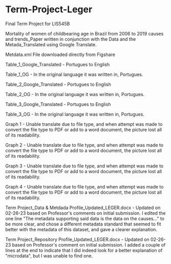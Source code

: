 # Term-Project-Leger
Final Term Project for LIS545B

Mortality of women of childbearing age in Brazil from 2006 to 2019 causes and trends_Paper written in conjunction with the Data and the Metada_Translated using Google Translate.

Metdata.xml File downloaded directly from Figshare

Table_1_Google_Translated - Portugues to English

Table_1_OG - In the original language it was written in, Portugues.

Table_2_Google_Translated - Portugues to English

Table_2_OG - In the original language it was written in, Portugues.

Table_3_Google_Translated - Portugues to English

Table_3_OG - In the original language it was written in, Portugues.

Graph 1 - Unable translate due to file type, and when attempt was made to convert the file type to PDF or add to a word document, the picture lost all of its readability.

Graph 2 - Unable translate due to file type, and when attempt was made to convert the file type to PDF or add to a word document, the picture lost all of its readability.

Graph 3 - Unable translate due to file type, and when attempt was made to convert the file type to PDF or add to a word document, the picture lost all of its readability.

Graph 4 - Unable translate due to file type, and when attempt was made to convert the file type to PDF or add to a word document, the picture lost all of its readability.

Term Project_Data & Metdada Profile_Updated_LEGER.docx - Updated on 02-26-23 based on Professor's comments on initial submission. I edited the one line "The metadata supporting said data is the data on the causes..." to be more clear, and chose a different metadata standard that seemed to fit better with the metadata of this dataset, and gave a clearer explanation.

Term Project_Repository Profile_Updated_LEGER.docx - Updated on 02-26-23 based on Professor's comment on initial submission. I added a couple of lines at the end to indicate that I did indeed look for a better explanation of "microdata", but I was unable to find one.



